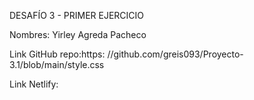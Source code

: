 DESAFÍO 3 - PRIMER EJERCICIO

Nombres: Yirley Agreda Pacheco

Link GitHub repo:https: //github.com/greis093/Proyecto-3.1/blob/main/style.css

Link Netlify:
